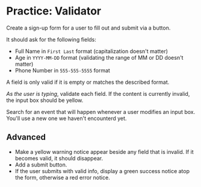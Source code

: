 # Practice: Validator
Create a sign-up form for a user to fill out and submit via a button.

It should ask for the following fields:
* Full Name in `First Last` format (capitalization doesn't matter)
* Age in `YYYY-MM-DD` format (validating the range of MM or DD doesn't matter)
* Phone Number in `555-555-5555` format

A field is only valid if it is empty or matches the described format.

_As the user is typing_, validate each field.
If the content is currently invalid, the input box should be yellow.

Search for an event that will happen whenever a user modifies an input box.
You'll use a new one we haven't encounterd yet.

## Advanced
* Make a yellow warning notice appear beside any field that is invalid.
If it becomes valid, it should disappear.
* Add a submit button.
* If the user submits with valid info, display a green success notice atop the form, otherwise a red error notice.
